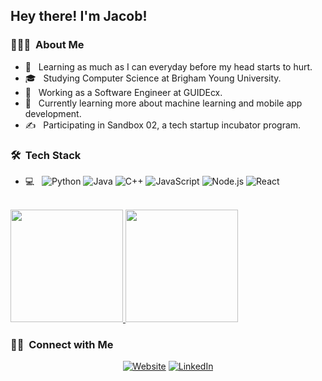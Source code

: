 <h2> Hey there! I'm Jacob!</h2>

<h3> 👨🏻‍💻 &nbsp;About Me </h3>

- 🤔 &nbsp; Learning as much as I can everyday before my head starts to hurt.
- 🎓 &nbsp; Studying Computer Science at Brigham Young University.
- 💼 &nbsp; Working as a Software Engineer at GUIDEcx.
- 🌱 &nbsp; Currently learning more about machine learning and mobile app development.
- ✍️ &nbsp; Participating in Sandbox 02, a tech startup incubator program.

<h3> 🛠 &nbsp;Tech Stack</h3>

- 💻 &nbsp;
  ![Python](https://img.shields.io/badge/-Python-333333?style=flat&logo=python)
  ![Java](https://img.shields.io/badge/-Java-333333?style=flat&logo=Java&logoColor=007396)
  ![C++](https://img.shields.io/badge/-C++-333333?style=flat&logo=C%2B%2B&logoColor=00599C)
  ![JavaScript](https://img.shields.io/badge/-JavaScript-333333?style=flat&logo=javascript)
  ![Node.js](https://img.shields.io/badge/-Node.js-333333?style=flat&logo=node.js)
  ![React](https://img.shields.io/badge/-React-333333?style=flat&logo=react)


<br/>

<a href="https://github.com/AVS1508">
  <img height="180em" src="https://github-readme-stats.vercel.app/api?username=jacobcwright&theme=buefy&show_icons=true" />
  <img height="180em" src="https://github-readme-stats.vercel.app/api/top-langs/?username=jacobcwright&theme=buefy&layout=compact" />
</a>

<br/>

<h3> 🤝🏻 &nbsp;Connect with Me </h3>

<p align="center">
<a href="https://jacob-wright.vercel.app/"><img alt="Website" src="https://img.shields.io/badge/Website-https://jacob-wright.vercel.app/#-blue?style=flat-square&logo=google-chrome"></a>
<a href="https://www.linkedin.com/in/jacobcwright/"><img alt="LinkedIn" src="https://img.shields.io/badge/LinkedIn-blue?style=flat-square&logo=linkedin"></a>
</p>
